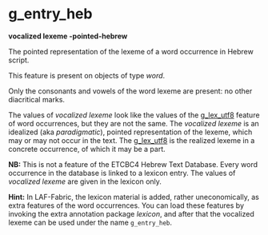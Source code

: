 # g_entry_heb

**vocalized lexeme -pointed-hebrew**

The pointed representation of the lexeme of a word occurrence in Hebrew script.

This feature is present on objects of type *word*.

Only the consonants and vowels of the word lexeme are present: no other diacritical marks.

The values of *vocalized lexeme* look like the values of the [g_lex_utf8](g_lex_utf8) feature
of word occurrences, but they are not the same.
The *vocalized lexeme* is an idealized (aka *paradigmatic*), pointed representation of the lexeme,
which may or may not occur in the text.
The [g_lex_utf8](g_lex_utf8) is the realized lexeme in a concrete occurrence, of which it may be a part.

**NB:**
This is not a feature of the ETCBC4 Hebrew Text Database.
Every word occurrence in the database is linked to a lexicon entry.
The values of *vocalized lexeme* are given in the lexicon only.

**Hint:**
In LAF-Fabric, the lexicon material is added, rather uneconomically, as extra features 
of the word occurrences. 
You can load these features by invoking the extra annotation package *lexicon*, and after
that the vocalized lexeme can be used under the name `g_entry_heb`.

